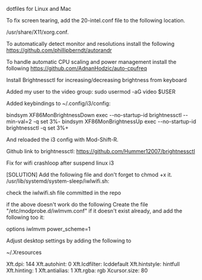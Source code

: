 dotfiles for Linux and Mac

To fix screen tearing,
add the 20-intel.conf file to the following location.

/usr/share/X11/xorg.conf.

To automatically detect monitor and resolutions install the following
https://github.com/phillipberndt/autorandr

To handle automatic CPU scaling and power management install the following
https://github.com/AdnanHodzic/auto-cpufreq



Install Brightnessctl for increasing/decreasing brightness from keyboard

Added my user to the video group:
sudo usermod -aG video $USER

Added keybindings to ~/.config/i3/config:

bindsym XF86MonBrightnessDown exec --no-startup-id brightnessctl --min-val=2 -q set 3%-
bindsym XF86MonBrightnessUp exec --no-startup-id brightnessctl -q set 3%+

And reloaded the i3 config with Mod-Shift-R.

Github link to brightnessctl:
https://github.com/Hummer12007/brightnessctl

Fix for wifi crashloop after suspend linux i3

[SOLUTION]
Add the following file and don't forget to chmod +x it.
/usr/lib/systemd/system-sleep/iwlwifi.sh:

check the iwlwifi.sh file committed in the repo

if the above doesn't work do the following 
Create the file "/etc/modprobe.d/iwlmvm.conf" if it doesn't exist already, and add the following too it:

options iwlmvm power_scheme=1

Adjust desktop settings by adding the following to 

~/.Xresources

Xft.dpi: 144
Xft.autohint: 0
Xft.lcdfilter: lcddefault
Xft.hintstyle: hintfull
Xft.hinting: 1
Xft.antialias: 1
Xft.rgba: rgb
Xcursor.size: 80

